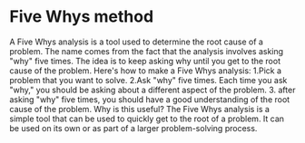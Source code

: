 

# Five Whys method
A Five Whys analysis is a tool used to determine the root cause of a problem. The name comes from the fact that the analysis involves asking "why" five times. The idea is to keep asking why until you get to the root cause of the problem. Here's how to make a Five Whys analysis: 1.Pick a problem that you want to solve. 2.Ask "why" five times. Each time you ask "why," you should be asking about a different aspect of the problem. 3. after asking "why" five times, you should have a good understanding of the root cause of the problem. Why is this useful? The Five Whys analysis is a simple tool that can be used to quickly get to the root of a problem. It can be used on its own or as part of a larger problem-solving process.